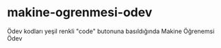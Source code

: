 # makine-ogrenmesi-odev
Ödev kodları yeşil renkli "code" butonuna basıldığında
Makine Öğrenemsi Ödev
